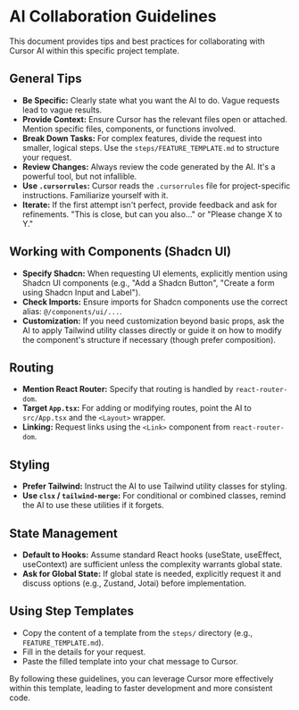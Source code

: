 # AI Collaboration Guidelines

This document provides tips and best practices for collaborating with Cursor AI within this specific project template.

## General Tips

- **Be Specific:** Clearly state what you want the AI to do. Vague requests lead to vague results.
- **Provide Context:** Ensure Cursor has the relevant files open or attached. Mention specific files, components, or functions involved.
- **Break Down Tasks:** For complex features, divide the request into smaller, logical steps. Use the `steps/FEATURE_TEMPLATE.md` to structure your request.
- **Review Changes:** Always review the code generated by the AI. It's a powerful tool, but not infallible.
- **Use `.cursorrules`:** Cursor reads the `.cursorrules` file for project-specific instructions. Familiarize yourself with it.
- **Iterate:** If the first attempt isn't perfect, provide feedback and ask for refinements. "This is close, but can you also..." or "Please change X to Y."

## Working with Components (Shadcn UI)

- **Specify Shadcn:** When requesting UI elements, explicitly mention using Shadcn UI components (e.g., "Add a Shadcn Button", "Create a form using Shadcn Input and Label").
- **Check Imports:** Ensure imports for Shadcn components use the correct alias: `@/components/ui/...`.
- **Customization:** If you need customization beyond basic props, ask the AI to apply Tailwind utility classes directly or guide it on how to modify the component's structure if necessary (though prefer composition).

## Routing

- **Mention React Router:** Specify that routing is handled by `react-router-dom`.
- **Target `App.tsx`:** For adding or modifying routes, point the AI to `src/App.tsx` and the `<Layout>` wrapper.
- **Linking:** Request links using the `<Link>` component from `react-router-dom`.

## Styling

- **Prefer Tailwind:** Instruct the AI to use Tailwind utility classes for styling.
- **Use `clsx` / `tailwind-merge`:** For conditional or combined classes, remind the AI to use these utilities if it forgets.

## State Management

- **Default to Hooks:** Assume standard React hooks (useState, useEffect, useContext) are sufficient unless the complexity warrants global state.
- **Ask for Global State:** If global state is needed, explicitly request it and discuss options (e.g., Zustand, Jotai) before implementation.

## Using Step Templates

- Copy the content of a template from the `steps/` directory (e.g., `FEATURE_TEMPLATE.md`).
- Fill in the details for your request.
- Paste the filled template into your chat message to Cursor.

By following these guidelines, you can leverage Cursor more effectively within this template, leading to faster development and more consistent code.
